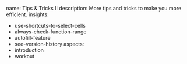 name: Tips & Tricks II
description: More tips and tricks to make you more efficient.
insights:
  - use-shortcuts-to-select-cells
  - always-check-function-range
  - autofill-feature
  - see-version-history
aspects:
  - introduction
  - workout
